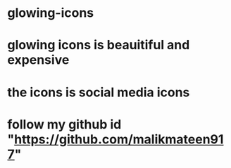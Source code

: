 # glowing-icons
# glowing icons is beauitiful and expensive
# the icons is social media icons
# follow my github id "https://github.com/malikmateen917"
